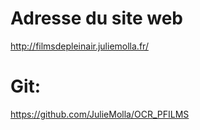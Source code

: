 # Adresse du site web
http://filmsdepleinair.juliemolla.fr/

# Git: 
https://github.com/JulieMolla/OCR_PFILMS

